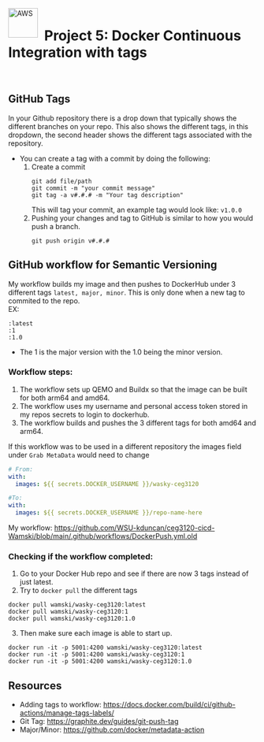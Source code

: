 <img align="left" alt="AWS" width="60px" style="padding-right:10px;" src="https://cdn.jsdelivr.net/gh/devicons/devicon@latest/icons/docker/docker-original-wordmark.svg" />
<h1 align="left">Project 5: Docker Continuous Integration with tags</h1>
<br/>

## GitHub Tags
In your Github repository there is a drop down that typically shows the different
 branches on your repo. This also shows the different tags, in this dropdown, the second 
header shows the different tags associated with the repository.
- You can create a tag with a commit by doing the following:
  1. Create a commit
        ```shell
        git add file/path
        git commit -m "your commit message"
        git tag -a v#.#.# -m "Your tag description"    
        ```
     This will tag your commit, an example tag would look like: `v1.0.0`
  2. Pushing your changes and tag to GitHub is similar to how you would push a branch.
        ```shell
        git push origin v#.#.#
        ```
     
## GitHub workflow for Semantic Versioning
My workflow builds my image and then pushes to DockerHub under 3 different tags `latest, major, minor`.
 This is only done when a new tag to commited to the repo.  
EX:
```
:latest
:1 
:1.0
```
- The 1 is the major version with the 1.0 being the minor version.

### Workflow steps:
1. The workflow sets up QEMO and Buildx so that the image can be built for both arm64 and amd64.
2. The workflow uses my username and personal access token stored in my repos secrets to login to dockerhub.
3. The workflow builds and pushes the 3 different tags for both amd64 and arm64.

If this workflow was to be used in a different repository the images field under `Grab MetaData` would need to change
```yaml
# From:
with:
  images: ${{ secrets.DOCKER_USERNAME }}/wasky-ceg3120

#To:
with:
  images: ${{ secrets.DOCKER_USERNAME }}/repo-name-here
```
My workflow: https://github.com/WSU-kduncan/ceg3120-cicd-Wamski/blob/main/.github/workflows/DockerPush.yml.old

### Checking if the workflow completed:
1. Go to your Docker Hub repo and see if there are now 3 tags instead of just latest.
2. Try to `docker pull` the different tags
```shell
docker pull wamski/wasky-ceg3120:latest
docker pull wamski/wasky-ceg3120:1
docker pull wamski/wasky-ceg3120:1.0
```
3. Then make sure each image is able to start up.
```shell
docker run -it -p 5001:4200 wamski/wasky-ceg3120:latest
docker run -it -p 5001:4200 wamski/wasky-ceg3120:1
docker run -it -p 5001:4200 wamski/wasky-ceg3120:1.0
```

## Resources
- Adding tags to workflow: https://docs.docker.com/build/ci/github-actions/manage-tags-labels/
- Git Tag: https://graphite.dev/guides/git-push-tag
- Major/Minor: https://github.com/docker/metadata-action